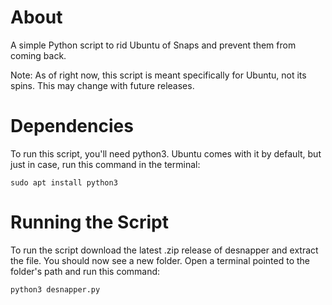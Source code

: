 # About
A simple Python script to rid Ubuntu of Snaps and prevent them from coming back.

Note: As of right now, this script is meant specifically for Ubuntu, not its spins. This may change with future releases.

# Dependencies
To run this script, you'll need python3. Ubuntu comes with it by default, but just in case, run this command in the terminal:
```
sudo apt install python3
```

# Running the Script
To run the script download the latest .zip release of desnapper and extract the file. You should now see a new folder. Open a terminal pointed to the folder's path and run this command:
```
python3 desnapper.py
```
